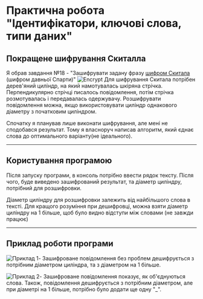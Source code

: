 # Практична робота "Ідентифікатори, ключові слова, типи даних"
## Покращене шифрування Скиталла
Я обрав завдання №18 - "Зашифрувати задану фразу [шифром Скитала](https://uk.wikipedia.org/wiki/%D0%A1%D0%BA%D0%B8%D1%82%D0%B0%D0%BB%D0%B0) (шифром давньої Спарти)"
![Encrypt](https://user-images.githubusercontent.com/58342160/81130103-3570e180-8f4f-11ea-9883-181c5cb4b9ff.png)
Для шифрування Скитала потрібен дерев'яний циліндр, на який намотувалась шкіряна стрічка. Перпендикулярно стрічці писалось повідомлення, потім стрічка розмотувалась і передавалась одержувачу.
Розшифрувати повідомлення можна, якщо використовувати циліндр однакового діаметру з початковим циліндром.

Спочатку я планував лише виконати шифрування, але мені не сподобався результат.
Тому я власноруч написав алгоритм, який єднає слова до оптимального варіанту(не ідеального).

----

## Користування програмою
Після запуску програми, в консоль потрібно ввести рядок тексту.
Після чого, буде виведено зашифрований результат, та діаметр циліндру, потрібний для розшифровки.

Діаметр циліндру для розшифровки залежить від найбільшого слова в тексті.
Для кращого розуміння при дешифровці, можна взяти діаметр циліндру на 1 більше, щоб було видно відступи між словами (не завжди працює)

----

## Приклад роботи програми
![Приклад 1](https://user-images.githubusercontent.com/58342160/81131356-91d60000-8f53-11ea-851e-a06a453854d4.png)-
Зашифроване повідомлення без проблем дешифрується з потрібним діаметром циліндра, та з діаметром на 1 більше.

![Приклад 2](https://user-images.githubusercontent.com/58342160/81131148-d9a85780-8f52-11ea-9938-c220836e7d95.png)-
Зашифроване повідомлення показує, як об'єднуються слова. 
Також, повідомлення дешифрується з потрібним діаметром, але при діаметрі на 1 більше, потрібно було додати ще одну "_".
